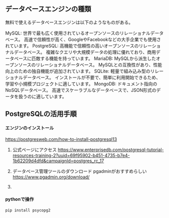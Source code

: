 ## データベースエンジンの種類
無料で使えるデータベースエンジンは以下のようなものがある。

MySQL:
世界で最も広く使用されているオープンソースのリレーショナルデータベース。
高速で信頼性が高く、GoogleやFacebookなどの大手企業でも使用されています。
PostgreSQL:
高機能で信頼性の高いオープンソースのリレーショナルデータベース。
複雑なクエリや大規模データの処理に優れており、商用データベースに匹敵する機能を持っています。
MariaDB:
MySQLから派生したオープンソースのリレーショナルデータベース。
MySQLとの互換性があり、性能向上のための独自機能が追加されています。
SQLite:
軽量で組み込み型のリレーショナルデータベース。
インストールが不要で、簡単に利用開始できるため、学習や小規模プロジェクトに適しています。
MongoDB:
ドキュメント指向のNoSQLデータベース。
高速でスケーラブルなデータベースで、JSON形式のデータを扱うのに適しています。

## PostgreSQLの活用手順
#### エンジンのインストール
https://postgresweb.com/how-to-install-postgresql13

1. 公式ページにアクセス
https://www.enterprisedb.com/postgresql-tutorial-resources-training-2?uuid=69f95902-b451-4735-b7e4-1b62209d4dfd&campaignId=postgres_rc_17

2. データベース管理ツールのダウンロード
pgadminがおすすめらしい
https://www.pgadmin.org/download/

3. 


#### pythonで操作
```
pip install psycopg2
```

